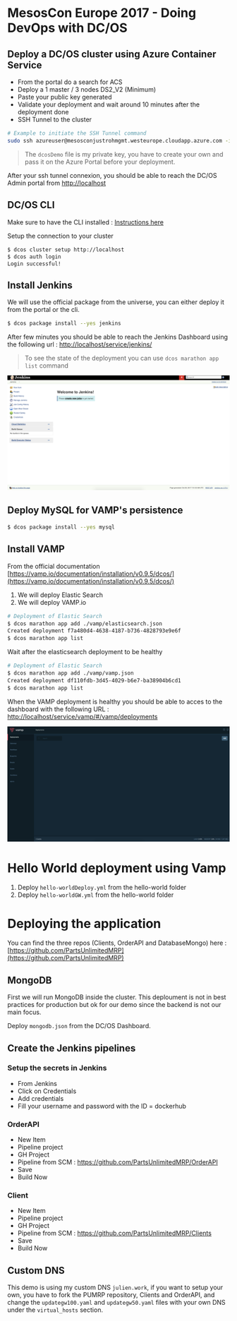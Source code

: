# MesosCon Europe 2017 - Doing DevOps with DC/OS


## Deploy a DC/OS cluster using Azure Container Service

* From the portal do a search for ACS
* Deploy a 1 master / 3 nodes DS2_V2 (Minimum)
* Paste your public key generated
* Validate your deployment and wait around 10 minutes after the deployment done
* SSH Tunnel to the cluster

``` bash
# Example to initiate the SSH Tunnel command
sudo ssh azureuser@mesosconjustrohmgmt.westeurope.cloudapp.azure.com -i dcosDemo -L 80:localhost:80
```
> The `dcosDemo` file is my private key, you have to create your own and pass it on the Azure Portal before your deployment.

After your ssh tunnel connexion, you should be able to reach the DC/OS Admin portal from [http://localhost](http://localhost)

## DC/OS CLI

Make sure to have the CLI installed : [Instructions here](https://github.com/dcos/dcos-cli)

Setup the connection to your cluster

```
$ dcos cluster setup http://localhost
$ dcos auth login
Login successful!
```

## Install Jenkins

We will use the official package from the universe, you can either deploy it from the portal or the cli.

```bash
$ dcos package install --yes jenkins
```

After few minutes you should be able to reach the Jenkins Dashboard using the following url : [http://localhost/service/jenkins/](http://localhost/service/jenkins/)

> To see the state of the deployment you can use `dcos marathon app list` command

![](./imgs/jenkinsov.png)

## Deploy MySQL for VAMP's persistence

```bash
$ dcos package install --yes mysql
```

## Install VAMP

From the official documentation [https://vamp.io/documentation/installation/v0.9.5/dcos/](https://vamp.io/documentation/installation/v0.9.5/dcos/)

1. We will deploy Elastic Search
2. We will deploy VAMP.io

```bash
# Deployment of Elastic Search
$ dcos marathon app add ./vamp/elasticsearch.json
Created deployment f7a480d4-4638-4187-b736-4828793e9e6f
$ dcos marathon app list
```

Wait after the elasticsearch deployment to be healthy

```bash
# Deployment of Elastic Search
$ dcos marathon app add ./vamp/vamp.json
Created deployment df110fdb-3d45-4029-b6e7-ba38904b6cd1
$ dcos marathon app list
```

When the VAMP deployment is healthy you should be able to acces to the dashboard with the following URL : [http://localhost/service/vamp/#/vamp/deployments](http://localhost/service/vamp/#/vamp/deployments)

![](./imgs/vampov.png)

# Hello World deployment using Vamp

1. Deploy `hello-worldDeploy.yml` from the hello-world folder
2. Deploy `hello-worldGW.yml` from the hello-world folder

# Deploying the application

You can find the three repos (Clients, OrderAPI and DatabaseMongo) here : [https://github.com/PartsUnlimitedMRP](https://github.com/PartsUnlimitedMRP)

## MongoDB

First we will run MongoDB inside the cluster. This deploument is not in best practices for production but ok for our demo since the backend is not our main focus.

Deploy `mongodb.json` from the DC/OS Dashboard.

## Create the Jenkins pipelines

### Setup the secrets in Jenkins

* From Jenkins
* Click on Credentials
* Add credentials
* Fill your username and password with the ID = dockerhub

### OrderAPI

* New Item
* Pipeline project
* GH Project
* Pipeline from SCM : https://github.com/PartsUnlimitedMRP/OrderAPI
* Save
* Build Now

### Client

* New Item
* Pipeline project
* GH Project
* Pipeline from SCM : https://github.com/PartsUnlimitedMRP/Clients
* Save
* Build Now

## Custom DNS

This demo is using my custom DNS `julien.work`, if you want to setup your own, you have to fork the PUMRP repository, Clients and OrderAPI, and change the `updategw100.yaml` and `updategw50.yaml` files with your own DNS under the `virtual_hosts` section.